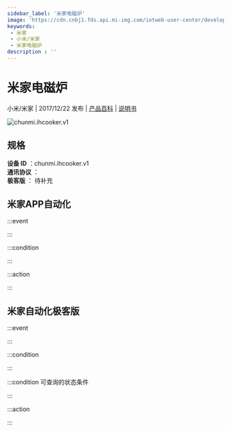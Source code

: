 ```yaml
---
sidebar_label: '米家电磁炉'
image: 'https://cdn.cnbj1.fds.api.mi-img.com/iotweb-user-center/developer_1679069107706KOWJisRM.png?GalaxyAccessKeyId=AKVGLQWBOVIRQ3XLEW&Expires=9223372036854775807&Signature=jh24y28tADLG7q3AnehBvi1vzTw='
keywords: 
 - 米家
 - 小米/米家
 - 米家电磁炉
description : ''
---
```

# 米家电磁炉

小米/米家 | 2017/12/22 发布 | [产品百科](https://home.mi.com/webapp/content/baike/product/index.html?model=chunmi.ihcooker.v1/) | [说明书](https://home.mi.com/views/introduction.html?model=chunmi.ihcooker.v1&region=cn)

![chunmi.ihcooker.v1](https://cdn.cnbj1.fds.api.mi-img.com/iotweb-user-center/developer_1679069107706KOWJisRM.png?GalaxyAccessKeyId=AKVGLQWBOVIRQ3XLEW&Expires=9223372036854775807&Signature=jh24y28tADLG7q3AnehBvi1vzTw=)

## 规格  
> 
**设备 ID** ：chunmi.ihcooker.v1  
**通讯协议** ：  
**极客版**  ： 待补充 


## 米家APP自动化  

:::event  

:::

:::condition  

:::

:::action   

:::

## 米家自动化极客版  

:::event  

:::

:::condition  

:::

:::condition 可查询的状态条件  

:::

:::action  

:::

        
